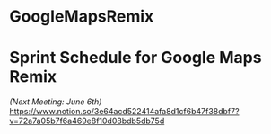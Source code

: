 # GoogleMapsRemix

# Sprint Schedule for Google Maps Remix 
_(Next Meeting: June 6th)_
https://www.notion.so/3e64acd522414afa8d1cf6b47f38dbf7?v=72a7a05b7f6a469e8f10d08bdb5db75d
